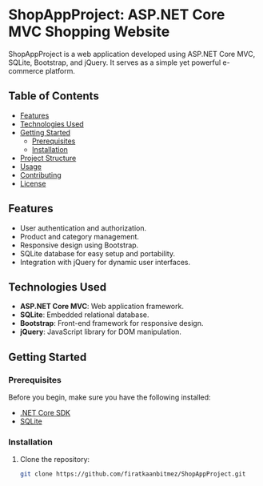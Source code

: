 # ShopAppProject: ASP.NET Core MVC Shopping Website

ShopAppProject is a web application developed using ASP.NET Core MVC, SQLite, Bootstrap, and jQuery. It serves as a simple yet powerful e-commerce platform.

## Table of Contents

- [Features](#features)
- [Technologies Used](#technologies-used)
- [Getting Started](#getting-started)
  - [Prerequisites](#prerequisites)
  - [Installation](#installation)
- [Project Structure](#project-structure)
- [Usage](#usage)
- [Contributing](#contributing)
- [License](#license)

## Features

- User authentication and authorization.
- Product and category management.
- Responsive design using Bootstrap.
- SQLite database for easy setup and portability.
- Integration with jQuery for dynamic user interfaces.

## Technologies Used

- **ASP.NET Core MVC**: Web application framework.
- **SQLite**: Embedded relational database.
- **Bootstrap**: Front-end framework for responsive design.
- **jQuery**: JavaScript library for DOM manipulation.

## Getting Started

### Prerequisites

Before you begin, make sure you have the following installed:

- [.NET Core SDK](https://dotnet.microsoft.com/download)
- [SQLite](https://www.sqlite.org/download.html)

### Installation

1. Clone the repository:

   ```bash
   git clone https://github.com/firatkaanbitmez/ShopAppProject.git
